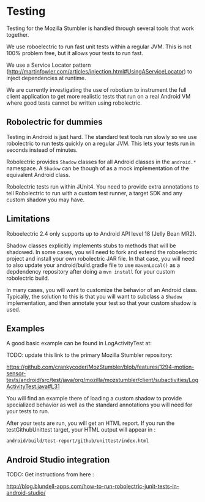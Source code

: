 Testing
=======

Testing for the Mozilla Stumbler is handled through several tools that
work together.

We use roboelectric to run fast unit tests within a regular JVM.  This
is not 100% problem free, but it allows your tests to run fast.

We use a Service Locator pattern
(http://martinfowler.com/articles/injection.html#UsingAServiceLocator)
to inject dependencies at runtime.

We are currently investigating the use of robotium to instrument the
full client application to get more realistic tests that run on a real
Android VM where good tests cannot be written using robolectric.


Robolectric for dummies
-----------------------

Testing in Android is just hard.  The standard test tools run slowly
so we use robolectric to run tests quickly on a regular JVM. This lets
your tests run in seconds instead of minutes. 

Robolectric provides `Shadow` classes for all Android classes in the
`android.*` namespace.  A `Shadow` can be though of as a
mock implementation of the equivalent Android class. 

Robolectric tests run within JUnit4.  You need to provide extra
annotations to tell Robolectric to run with a custom test runner, a
target SDK and any custom shadow you may have.

Limitations
-----------

Roboelectric 2.4 only supports up to Android API level 18 
(Jelly Bean MR2).

Shadow classes explicitly implements stubs to methods that will be
shadowed.  In some cases, you will need to fork and extend the
roboelectric project and install your own robolectric JAR file.  In
that case, you will need to also update your android/build.gradle file
to use `mavenLocal()` as a depdendency repository after doing a `mvn
install` for your custom robolectric build.

In many cases, you will want to customize the behavior of an Android
class.  Typically, the solution to this is that you will want to
subclass a `Shadow` implementation, and then annotate your test so
that your custom shadow is used.

Examples
--------

A good basic example can be found in LogActivityTest at:

TODO: update this link to the primary Mozilla Stumbler repository:

https://github.com/crankycoder/MozStumbler/blob/features/1294-motion-sensor-tests/android/src/test/java/org/mozilla/mozstumbler/client/subactivities/LogActivityTest.java#L31

You will find an example there of loading a custom shadow to provide
specialized behavior as well as the standard annotations you will need
for your tests to run.


After your tests are run, you will get an HTML report.  If you run the
testGithubUnittest target, your HTML output will appear in :

`android/build/test-report/github/unittest/index.html`

Android Studio integration
--------------------------

TODO: Get instructions from here :

http://blog.blundell-apps.com/how-to-run-robolectric-junit-tests-in-android-studio/
